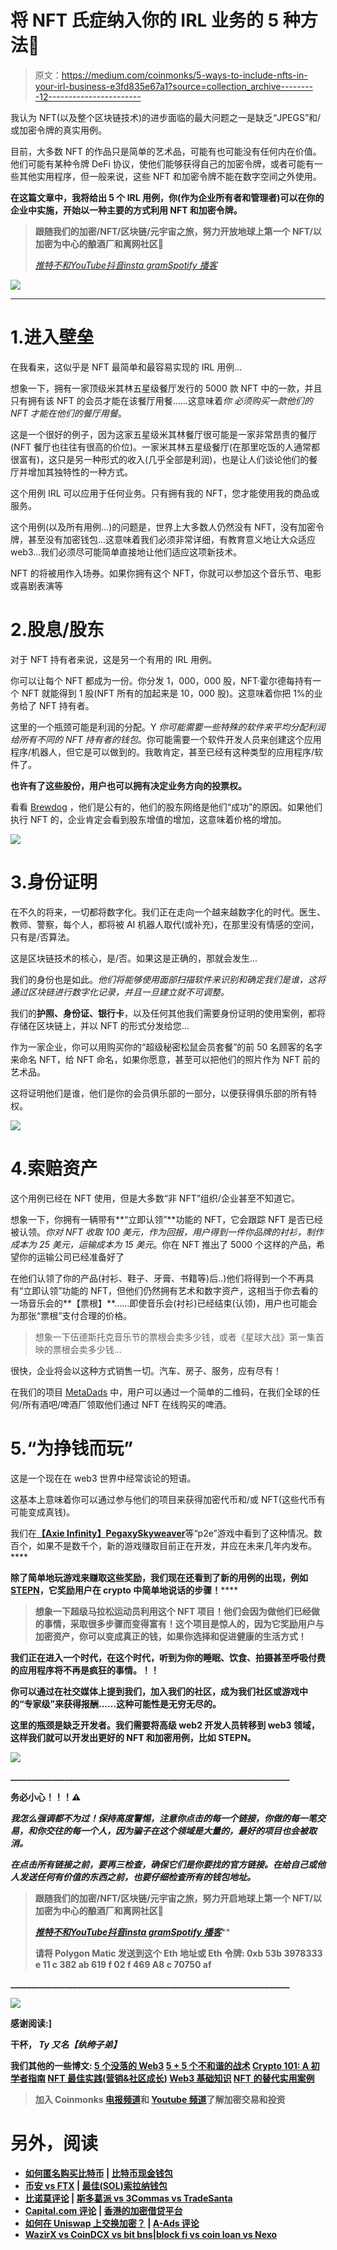 # 将 NFT 氏症纳入你的 IRL 业务的 5 种方法👾

> 原文：<https://medium.com/coinmonks/5-ways-to-include-nfts-in-your-irl-business-e3fd835e67a1?source=collection_archive---------12----------------------->

我认为 NFT(以及整个区块链技术)的进步面临的最大问题之一是缺乏“JPEGS”和/或加密令牌的真实用例。

目前，大多数 NFT 的作品只是简单的艺术品，可能有也可能没有任何内在价值。他们可能有某种令牌 DeFi 协议，使他们能够获得自己的加密令牌，或者可能有一些其他实用程序，但一般来说，这些 NFT 和加密令牌不能在数字空间之外使用。

**在这篇文章中，我将给出 5 个 IRL 用例，你(作为企业所有者和管理者)可以在你的企业中实施，开始以一种主要的方式利用 NFT 和加密令牌。**

> **跟随我们的加密/NFT/区块链/元宇宙之旅，努力开放地球上第一个 NFT/以加密为中心的酿酒厂和离网社区🌱**
> 
> [*推特*](https://www.twitter.com/metadadsxyz)[*不和*](https://discord.gg/Cv8v2Ert8m)[*YouTube*](https://www.youtube.com/channel/UC7pbtSBs9nRJHK6coMhCR8g)[*抖音*](https://www.tiktok.com/@thedudescrypto)[*insta gram*](https://www.instagram.com/metadadsxyz)[*Spotify 播客*](https://open.spotify.com/episode/5U8vXE9HDAsGbSbebw9p62?si=2rZIigw-Tw2pCxjxmkbYzQ)

![](img/bf8e72a9bea87ee9351fe27bc400d23b.png)

___________________________________________________________________

# 1.进入壁垒

在我看来，这似乎是 NFT 最简单和最容易实现的 IRL 用例…

想象一下，拥有一家顶级米其林五星级餐厅发行的 5000 款 NFT 中的一款，并且只有拥有该 NFT 的会员才能在该餐厅用餐……这意味着*你* *必须购买一款他们的 NFT 才能在他们的餐厅用餐*。

这是一个很好的例子，因为这家五星级米其林餐厅很可能是一家非常昂贵的餐厅(NFT 餐厅也往往有很高的价位)。一家米其林五星级餐厅(在那里吃饭的人通常都很富有)，这只是另一种形式的收入(几乎全部是利润)，也是让人们谈论他们的餐厅并增加其独特性的一种方式。

这个用例 IRL 可以应用于任何业务。只有拥有我的 NFT，您才能使用我的商品或服务。

这个用例(以及所有用例…)的问题是，世界上大多数人仍然没有 NFT，没有加密令牌，甚至没有加密钱包…这意味着我们必须非常详细，有教育意义地让大众适应 web3…我们必须尽可能简单直接地让他们适应这项新技术。

NFT 的将被用作入场券。如果你拥有这个 NFT，你就可以参加这个音乐节、电影或喜剧表演等

# 2.股息/股东

对于 NFT 持有者来说，这是另一个有用的 IRL 用例。

你可以让每个 NFT 都成为一份。你分发 1，000，000 股，NFT·霍尔德每持有一个 NFT 就能得到 1 股(NFT 所有的加起来是 10，000 股)。这意味着你把 1%的业务给了 NFT 持有者。

这里的一个瓶颈可能是利润的分配。Y *你可能需要一些特殊的软件来平均分配利润给所有不同的 NFT 持有者的钱包*。你可能需要一个软件开发人员来创建这个应用程序/机器人，但它是可以做到的。我敢肯定，甚至已经有这种类型的应用程序/软件了。

**也许有了这些股份，用户也可以拥有决定业务方向的投票权。**

看看 [Brewdog](https://www.brewdog.com/) ，他们是公有的，他们的股东网络是他们“成功”的原因。如果他们执行 NFT 的，企业肯定会看到股东增值的增加，这意味着价格的增加。

![](img/791d9125010f804ec94b3b78a0b58b4a.png)

# 3.身份证明

在不久的将来，一切都将数字化。我们正在走向一个越来越数字化的时代。医生、教师、警察，每个人，都将被 AI 机器人取代(或补充)，在那里没有情感的空间，只有是/否算法。

这是区块链技术的核心，是/否。如果这是正确的，那就会发生...

我们的身份也是如此。*他们将能够使用面部扫描软件来识别和确定我们是谁，这将通过区块链进行数字化记录，并且一旦建立就不可调整。*

我们的**护照、身份证、银行卡**，以及任何其他我们需要身份证明的使用案例，都将存储在区块链上，并以 NFT 的形式分发给您…

作为一家企业，你可以用购买你的“超级秘密松鼠会员套餐”的前 50 名顾客的名字来命名 NFT，给 NFT 命名，如果你愿意，甚至可以把他们的照片作为 NFT 前的艺术品。

这将证明他们是谁，他们是你的会员俱乐部的一部分，以便获得俱乐部的所有特权。

![](img/ff6052c59fce08cccaf702e4c0dcb21c.png)

# 4.索赔资产

这个用例已经在 NFT 使用，但是大多数“非 NFT”组织/企业甚至不知道它。

想象一下，你拥有一辆带有**“立即认领”**功能的 NFT，它会跟踪 NFT 是否已经被认领。*你对 NFT 收取 100 美元，作为回报，用户得到一件你品牌的衬衫，制作成本为 25 美元，运输成本为 15 美元*。你在 NFT 推出了 5000 个这样的产品，希望你的运输公司已经准备好了

在他们认领了你的产品(衬衫、鞋子、牙膏、书籍等)后..)他们将得到一个不再具有“立即认领”功能的 NFT，但他们仍然拥有艺术和数字资产，这相当于你去看的一场音乐会的**【票根】**……即使音乐会(衬衫)已经结束(认领)，用户也可能会为那张“票根”支付合理的价格。

> 想象一下伍德斯托克音乐节的票根会卖多少钱，或者《星球大战》第一集首映的票根会卖多少钱…

很快，企业将会以这种方式销售一切。汽车、房子、服务，应有尽有！

在我们的项目 [MetaDads](https://www.twitter.com/metadadsxyz) 中，用户可以通过一个简单的二维码，在我们全球的任何/所有酒吧/啤酒厂领取他们通过 NFT 在线购买的啤酒。

# 5.“为挣钱而玩”

这是一个现在在 web3 世界中经常谈论的短语。

这基本上意味着你可以通过参与他们的项目来获得加密代币和/或 NFT(这些代币有可能变成真钱)。

我们在[**【Axie Infinity】**](https://axieinfinity.com/)**[**Pegaxy**](https://pegaxy.io/)**[**Skyweaver**](https://www.skyweaver.net/)等“p2e”游戏中看到了这种情况。数百个，如果不是数千个，新的游戏赚取目前正在开发，并应在未来几年内发布。****

****除了简单地玩游戏来赚取这些奖励，我们现在还看到了新的用例的出现，例如**[**STEPN**](https://stepn.com/)，它奖励用户在 crypto 中简单地说话的步骤！******

> ****想象一下超级马拉松运动员利用这个 NFT 项目！他们会因为做他们已经做的事情，采取很多步骤而变得富有！这个项目是惊人的，因为它奖励用户与加密资产，你可以变成真正的钱，如果你选择和促进健康的生活方式！****

****我们正在进入一个时代，在这个时代，听到为你的睡眠、饮食、拍摄甚至呼吸付费的应用程序将不再是疯狂的事情。！！****

****你可以通过在社交媒体上提到我们，加入我们的社区，成为我们社区或游戏中的“专家级”来获得报酬……这种可能性是无穷无尽的。****

****这里的瓶颈是缺乏开发者。我们需要将高级 web2 开发人员转移到 web3 领域，这样我们就可以开发出更好的 NFT 和加密用例，比如 STEPN。****

****![](img/554d0fe5132b85928e9c8e841b099eb5.png)****

****___________________________________________________________________****

****务必小心！！！⚠️****

*****我怎么强调都不为过！保持高度警惕，注意你点击的每一个链接，你做的每一笔交易，和你交往的每一个人，因为骗子在这个领域是大量的，最好的项目也会被取消。*****

*****在点击所有链接之前，要再三检查，确保它们是你要找的官方链接。在给自己或他人发送任何有价值的东西之前，也要仔细检查所有的钱包地址。*****

> ******跟随我们的加密/NFT/区块链/元宇宙之旅，努力开启地球上第一个 NFT/以加密为中心的酿酒厂和离网社区🌱******
> 
> ****[*推特*](https://www.twitter.com/metadadsxyz)[*不和*](https://discord.gg/Cv8v2Ert8m)[*YouTube*](https://www.youtube.com/channel/UC7pbtSBs9nRJHK6coMhCR8g)*[*抖音*](https://www.tiktok.com/@thedudescrypto)[*insta gram*](https://www.instagram.com/metadadsxyz)[*Spotify 播客*](https://open.spotify.com/episode/5U8vXE9HDAsGbSbebw9p62?si=2rZIigw-Tw2pCxjxmkbYzQ)*****
> 
> ******请将 Polygon Matic 发送到这个 Eth 地址或 Eth 令牌:
> 0xb 53b 3978333 e 11 c 382 ab 619 f 02 f 469 A8 c 70750 af******

******___________________________________________________________________******

******![](img/e878a300e54c6c37a4e214d9579ea347.png)******

******感谢阅读:]******

******干杯，
***Ty 又名【纨绔子弟】*********

********我们其他的一些博文:**
[5 个没落的 Web3](/coinmonks/5-downfalls-of-web3-cd5dc8ade4fd)
[5 + 5 个不和谐的战术](/coinmonks/5-tips-for-a-better-discord-nft-crypto-edition-ff9b039d0359)
[Crypto 101: A 初学者指南](/coinmonks/crypto-101-a-beginners-guide-345d440bd163)
[NFT 最佳实践(营销&社区成长)](/coinmonks/top-5-nft-best-practices-marketing-and-community-growth-7025e26eb50c)
[Web3 基础知识](/coinmonks/web3-basics-252121357f33)
[NFT 的替代实用案例](/coinmonks/alternative-nft-crypto-real-life-use-cases-b7c0b08d99ef)******

> ******加入 Coinmonks [电报频道](https://t.me/coincodecap)和 [Youtube 频道](https://www.youtube.com/c/coinmonks/videos)了解加密交易和投资******

# ******另外，阅读******

*   ******[如何匿名购买比特币](https://coincodecap.com/buy-bitcoin-anonymously) | [比特币现金钱包](https://coincodecap.com/bitcoin-cash-wallets)******
*   ******[币安 vs FTX](https://coincodecap.com/binance-vs-ftx) | [最佳(SOL)索拉纳钱包](https://coincodecap.com/solana-wallets)******
*   ******[比诺莫评论](https://coincodecap.com/binomo-review) | [斯多葛派 vs 3Commas vs TradeSanta](https://coincodecap.com/stoic-vs-3commas-vs-tradesanta)******
*   ******[Capital.com 评论](https://coincodecap.com/capital-com-review) | [香港的加密借贷平台](https://coincodecap.com/crypto-lending-hong-kong)******
*   ******[如何在 Uniswap 上交换加密？](https://coincodecap.com/swap-crypto-on-uniswap) | [A-Ads 评论](https://coincodecap.com/a-ads-review)******
*   ******[WazirX vs CoinDCX vs bit bns](/coinmonks/wazirx-vs-coindcx-vs-bitbns-149f4f19a2f1)|[block fi vs coin loan vs Nexo](/coinmonks/blockfi-vs-coinloan-vs-nexo-cb624635230d)******